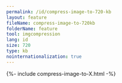 ```yaml
---
permalink: /id/compress-image-to-720-kb
layout: feature
fileName: compress-image-to-720kb
folderName: feature
tool: imgcompression
lang: id
size: 720
type: kb
nointernationalization: true
---
```

{%- include compress-image-to-X.html -%}
      